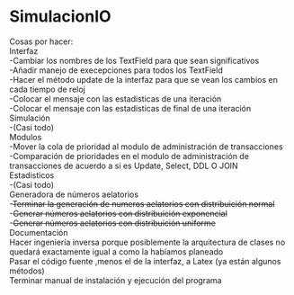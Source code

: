 # SimulacionIO
Cosas por hacer: </br>
Interfaz </br>
-Cambiar los nombres de los TextField para que sean significativos </br>
-Añadir manejo de execepciones para todos los TextField </br>
-Hacer el método update de la interfaz para que se vean los cambios en cada tiempo de reloj </br>
-Colocar el mensaje con las estadisticas de una iteración </br>
-Colocar el mensaje con las estadisticas de final de una iteración </br>
Simulación </br>
-(Casi todo) </br>
Modulos </br>
-Mover la cola de prioridad al modulo de administración de transacciones </br>
-Comparación de prioridades en el modulo de administración de transacciones   de acuerdo a si es Update, Select, DDL O JOIN </br>
Estadisticos </br>
-(Casi todo) </br>
Generadora de números aelatorios </br>
-<strike>Terminar la generación de numeros aelatorios con distribuición normal</strike> </br>
-<strike>Generar números aelatorios con distribuición exponencial </strike></br>
-<strike>Generar números aelatorios con distribuición uniforme</strike></br>
Documentación </br>
Hacer ingeniería inversa porque posiblemente la arquitectura de clases no quedará exactamente igual a como la habíamos planeado</br>
Pasar el código fuente ,menos el de la interfaz, a Latex (ya están algunos métodos) </br>
Terminar manual de instalación y ejecución del programa </br>
